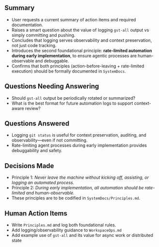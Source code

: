 ## Summary
- User requests a current summary of action items and required documentation.
- Raises a smart question about the value of logging `gst-all` output vs simply committing and pushing.
- Concludes that logging serves observability and context preservation, not just code tracking.
- Introduces the second foundational principle: **rate-limited automation during early implementation**, to ensure agentic processes are human-observable and debuggable.
- Confirms that both principles (action-before-leaving + rate-limited execution) should be formally documented in `SystemDocs`.

## Questions Needing Answering
- Should `gst-all` output be periodically rotated or summarized?
- What is the best format for future automation logs to support context-aware review?

## Questions Answered
- Logging `git status` is useful for context preservation, auditing, and observability—even if not committing.
- Rate-limiting agent processes during early implementation provides debuggability and safety.

## Decisions Made
- Principle 1: *Never leave the machine without kicking off, assisting, or logging an automated process.*
- Principle 2: *During early implementation, all automation should be rate-limited and human-observable.*
- These principles are to be codified in `SystemDocs/Principles.md`.

## Human Action Items
- Write `Principles.md` and log both foundational rules.
- Add logging/observability guidance to `WorkspaceOps.md`
- Add example use of `gst-all` and its value for async work or distributed state 
